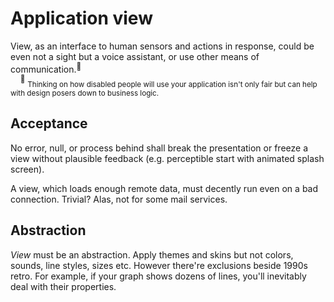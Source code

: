 # Application view

View, as an interface to human sensors and actions in response, could be even not a sight but a voice assistant, or use other means of communication.<sup>:raising_hand:</sup>\
&nbsp;&nbsp;&nbsp;&nbsp;<sup>:raising_hand:</sup>&nbsp;<sub>Thinking on how disabled people will use your application isn't only fair but can help with design posers down to business logic.</sub>

## Acceptance

No error, null, or process behind shall break the presentation or freeze a view without plausible feedback (e.g. perceptible start with animated splash screen).

A view, which loads enough remote data, must decently run even on a bad connection. Trivial? Alas, not for some mail services.

## Abstraction

_View_ must be an abstraction. Apply themes and skins but not colors, sounds, line styles, sizes etc. However there're exclusions beside 1990s retro. For example, if your graph shows dozens of lines, you'll inevitably deal with their properties.
